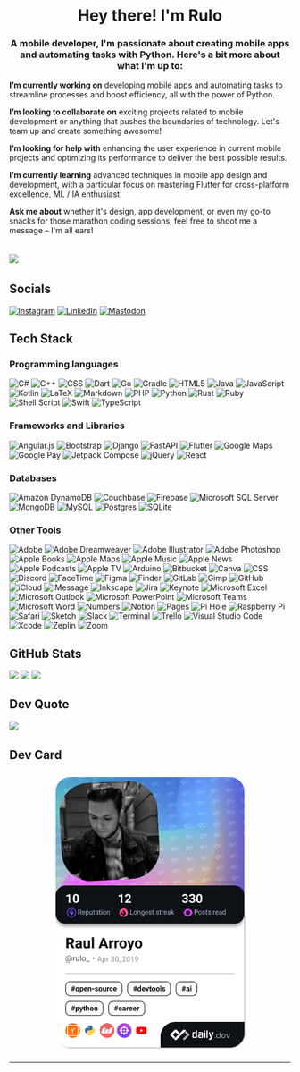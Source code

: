 <h1 align="center">Hey there! I'm Rulo</h1>
<h3 align="center">A mobile developer, I'm passionate about creating mobile apps and automating tasks with Python. Here's a bit more about what I'm up to:</h3>


**I’m currently working on** developing mobile apps and automating tasks to streamline processes and boost efficiency, all with the power of Python.

**I’m looking to collaborate on** exciting projects related to mobile development or anything that pushes the boundaries of technology. Let's team up and create something awesome!

**I’m looking for help with** enhancing the user experience in current mobile projects and optimizing its performance to deliver the best possible results.

**I’m currently learning** advanced techniques in mobile app design and development, with a particular focus on mastering Flutter for cross-platform excellence, ML / IA enthusiast.

**Ask me about** whether it's design, app development, or even my go-to snacks for those marathon coding sessions, feel free to shoot me a message – I'm all ears!

[![](https://visitcount.itsvg.in/api?id=RArroyo00&label=Profile%20Views&color=12&icon=5&pretty=true)](https://visitcount.itsvg.in)
---
## Socials
[![Instagram](https://img.shields.io/badge/Instagram-%23E4405F.svg?style=for-the-badge&logo=Instagram&logoColor=white)](https://instagram.com/rulo_coffn) [![LinkedIn](https://img.shields.io/badge/LinkedIn-%230077B5.svg?style=for-the-badge&logo=linkedin&logoColor=white)](https://linkedin.com/in/raul-arroyo-78b06560) [![Mastodon](https://img.shields.io/badge/-MASTODON-%232B90D9?style=for-the-badge&logo=mastodon&logoColor=white)](https://mastodon.social/@rulo_coffn) 

## Tech Stack

### Programming languages
![C#](https://img.shields.io/badge/c%23-%23239120.svg?style=for-the-badge&logo=csharp&logoColor=white) ![C++](https://img.shields.io/badge/C++-%2300599C.svg?style=for-the-badge&logo=c%2B%2B&logoColor=white) ![CSS](https://img.shields.io/badge/CSS-%231572B6.svg?style=for-the-badge&logo=csswizardry&logoColor=white) ![Dart](https://img.shields.io/badge/dart-%230175C2.svg?style=for-the-badge&logo=dart&logoColor=white) ![Go](https://img.shields.io/badge/go-%2300ADD8.svg?style=for-the-badge&logo=go&logoColor=white) ![Gradle](https://img.shields.io/badge/gradle-%2302303A.svg?style=for-the-badge&logo=gradle&logoColor=white) ![HTML5](https://img.shields.io/badge/html5-%23E34F26.svg?style=for-the-badge&logo=html5&logoColor=white) ![Java](https://img.shields.io/badge/Java-%23007396.svg?style=for-the-badge&logo=java&logoColor=white) ![JavaScript](https://img.shields.io/badge/javascript-%23323330.svg?style=for-the-badge&logo=javascript&logoColor=white) ![Kotlin](https://img.shields.io/badge/kotlin-%237F52FF.svg?style=for-the-badge&logo=kotlin&logoColor=white) ![LaTeX](https://img.shields.io/badge/latex-%23008080.svg?style=for-the-badge&logo=latex&logoColor=white) ![Markdown](https://img.shields.io/badge/markdown-%23000000.svg?style=for-the-badge&logo=markdown&logoColor=white) ![PHP](https://img.shields.io/badge/php-%23777BB4.svg?style=for-the-badge&logo=php&logoColor=white) ![Python](https://img.shields.io/badge/python-3670A0?style=for-the-badge&logo=python&logoColor=white) ![Rust](https://img.shields.io/badge/Rust-%23000000.svg?style=for-the-badge&logo=rust&logoColor=white) ![Ruby](https://img.shields.io/badge/Ruby-%23CC342D.svg?style=for-the-badge&logo=ruby&logoColor=white) ![Shell Script](https://img.shields.io/badge/shell_script-%23121011.svg?style=for-the-badge&logo=gnu-bash&logoColor=white) ![Swift](https://img.shields.io/badge/Swift-%23FA7343.svg?style=for-the-badge&logo=swift&logoColor=white) ![TypeScript](https://img.shields.io/badge/TypeScript-%23007ACC.svg?style=for-the-badge&logo=typescript&logoColor=white)

### Frameworks and Libraries
![Angular.js](https://img.shields.io/badge/angular.js-%23E23237.svg?style=for-the-badge&logo=angularjs&logoColor=white) ![Bootstrap](https://img.shields.io/badge/bootstrap-%238511FA.svg?style=for-the-badge&logo=bootstrap&logoColor=white) ![Django](https://img.shields.io/badge/django-%23092E20.svg?style=for-the-badge&logo=django&logoColor=white) ![FastAPI](https://img.shields.io/badge/FastAPI-005571?style=for-the-badge&logo=fastapi&logoColor=white) ![Flutter](https://img.shields.io/badge/Flutter-%2302569B.svg?style=for-the-badge&logo=Flutter&logoColor=white) ![Google Maps](https://img.shields.io/badge/Google%20Maps-%234285F4.svg?style=for-the-badge&logo=googlemaps&logoColor=white) ![Google Pay](https://img.shields.io/badge/Google%20Pay-%234285F4.svg?style=for-the-badge&logo=googlepay&logoColor=white) ![Jetpack Compose](https://img.shields.io/badge/jetpack%20compose-%4285F4.svg?style=for-the-badge&logo=jetpackcompose&logoColor=white) ![jQuery](https://img.shields.io/badge/jquery-%230769AD.svg?style=for-the-badge&logo=jquery&logoColor=white) ![React](https://img.shields.io/badge/react-%2320232a.svg?style=for-the-badge&logo=react&logoColor=white)

### Databases
![Amazon DynamoDB](https://img.shields.io/badge/Amazon%20DynamoDB-4053D6?style=for-the-badge&logo=Amazon%20DynamoDB&logoColor=white) ![Couchbase](https://img.shields.io/badge/Couchbase-EA2328?style=for-the-badge&logo=couchbase&logoColor=white) ![Firebase](https://img.shields.io/badge/Firebase-039BE5?style=for-the-badge&logo=Firebase&logoColor=white) ![Microsoft SQL Server](https://img.shields.io/badge/Microsoft%20SQL%20Server-CC2927?style=for-the-badge&logo=microsoft%20sql%20server&logoColor=white) ![MongoDB](https://img.shields.io/badge/MongoDB-%234ea94b.svg?style=for-the-badge&logo=mongodb&logoColor=white) ![MySQL](https://img.shields.io/badge/mysql-%2300000f.svg?style=for-the-badge&logo=mysql&logoColor=white) ![Postgres](https://img.shields.io/badge/postgres-%23316192.svg?style=for-the-badge&logo=postgresql&logoColor=white) ![SQLite](https://img.shields.io/badge/sqlite-%2307405e.svg?style=for-the-badge&logo=sqlite&logoColor=white)

### Other Tools
![Adobe](https://img.shields.io/badge/Adobe-%23FF0000.svg?style=for-the-badge&logo=adobe&logoColor=white) ![Adobe Dreamweaver](https://img.shields.io/badge/Adobe%20Dreamweaver-%23FF61F6.svg?style=for-the-badge&logo=Adobe%20Dreamweaver&logoColor=white) ![Adobe Illustrator](https://img.shields.io/badge/Adobe%20Illustrator-%23FF9A00.svg?style=for-the-badge&logo=adobe%20illustrator&logoColor=white) ![Adobe Photoshop](https://img.shields.io/badge/Adobe%20Photoshop-%2331A8FF.svg?style=for-the-badge&logo=adobe%20photoshop&logoColor=white) ![Apple Books](https://img.shields.io/badge/Apple%20Books-%23FE5B31.svg?style=for-the-badge&logo=apple%20books&logoColor=white) ![Apple Maps](https://img.shields.io/badge/Apple%20Maps-%23FF4D00.svg?style=for-the-badge&logo=apple%20maps&logoColor=white) ![Apple Music](https://img.shields.io/badge/Apple%20Music-%23FF2D55.svg?style=for-the-badge&logo=apple%20music&logoColor=white) ![Apple News](https://img.shields.io/badge/Apple%20News-%23000000.svg?style=for-the-badge&logo=apple%20news&logoColor=white) ![Apple Podcasts](https://img.shields.io/badge/Apple%20Podcasts-%238E8E93.svg?style=for-the-badge&logo=apple%20podcasts&logoColor=white) ![Apple TV](https://img.shields.io/badge/Apple%20TV-%23191919.svg?style=for-the-badge&logo=apple%20tv&logoColor=white) ![Arduino](https://img.shields.io/badge/Arduino-00979D?style=for-the-badge&logo=Arduino&logoColor=white) ![Bitbucket](https://img.shields.io/badge/Bitbucket-%230047B3.svg?style=for-the-badge&logo=bitbucket&logoColor=white) ![Canva](https://img.shields.io/badge/Canva-%2300C4CC.svg?style=for-the-badge&logo=Canva&logoColor=white) ![CSS](https://img.shields.io/badge/CSS-%231572B6.svg?style=for-the-badge&logo=css3&logoColor=white) ![Discord](https://img.shields.io/badge/Discord-%237289DA.svg?style=for-the-badge&logo=discord&logoColor=white) ![FaceTime](https://img.shields.io/badge/FaceTime-%23464646.svg?style=for-the-badge&logo=apple&logoColor=white) ![Figma](https://img.shields.io/badge/Figma-%23F24E1E.svg?style=for-the-badge&logo=figma&logoColor=white) ![Finder](https://img.shields.io/badge/Finder-%23464646.svg?style=for-the-badge&logo=apple&logoColor=white) ![GitLab](https://img.shields.io/badge/GitLab-%23FCA121.svg?style=for-the-badge&logo=gitlab&logoColor=white) ![Gimp](https://img.shields.io/badge/Gimp-%23657D8B.svg?style=for-the-badge&logo=gimp&logoColor=white) ![GitHub](https://img.shields.io/badge/GitHub-%23121011.svg?style=for-the-badge&logo=github&logoColor=white) ![iCloud](https://img.shields.io/badge/iCloud-%23000000.svg?style=for-the-badge&logo=apple&logoColor=white) ![iMessage](https://img.shields.io/badge/iMessage-%23000000.svg?style=for-the-badge&logo=apple&logoColor=white) ![Inkscape](https://img.shields.io/badge/Inkscape-%23E0E0E0.svg?style=for-the-badge&logo=inkscape&logoColor=080A13) ![Jira](https://img.shields.io/badge/Jira-%230A0FFF.svg?style=for-the-badge&logo=jira&logoColor=white) ![Keynote](https://img.shields.io/badge/Keynote-%23191919.svg?style=for-the-badge&logo=apple&logoColor=white) ![Microsoft Excel](https://img.shields.io/badge/Microsoft%20Excel-%237DAA50.svg?style=for-the-badge&logo=microsoft%20excel&logoColor=white) ![Microsoft Outlook](https://img.shields.io/badge/Microsoft%20Outlook-%230078D4.svg?style=for-the-badge&logo=microsoft%20outlook&logoColor=white) ![Microsoft PowerPoint](https://img.shields.io/badge/Microsoft%20PowerPoint-%23B7472A.svg?style=for-the-badge&logo=microsoft%20powerpoint&logoColor=white) ![Microsoft Teams](https://img.shields.io/badge/Microsoft%20Teams-%23626464.svg?style=for-the-badge&logo=microsoft%20teams&logoColor=white) ![Microsoft Word](https://img.shields.io/badge/Microsoft%20Word-%232B579A.svg?style=for-the-badge&logo=microsoft%20word&logoColor=white) ![Numbers](https://img.shields.io/badge/Numbers-%23D01E00.svg?style=for-the-badge&logo=apple&logoColor=white) ![Notion](https://img.shields.io/badge/Notion-%23000000.svg?style=for-the-badge&logo=notion&logoColor=white) ![Pages](https://img.shields.io/badge/Pages-%23919191.svg?style=for-the-badge&logo=apple&logoColor=white) ![Pi Hole](https://img.shields.io/badge/Pi%20Hole-%2396060C.svg?style=for-the-badge&logo=pi-hole&logoColor=white) ![Raspberry Pi](https://img.shields.io/badge/Raspberry%20Pi-%23C51A4A.svg?style=for-the-badge&logo=raspberry-pi&logoColor=white) ![Safari](https://img.shields.io/badge/Safari-%23000000.svg?style=for-the-badge&logo=safari&logoColor=white) ![Sketch](https://img.shields.io/badge/Sketch-%23F7B500.svg?style=for-the-badge&logo=sketch&logoColor=white) ![Slack](https://img.shields.io/badge/Slack-%230A0A0A.svg?style=for-the-badge&logo=Slack&logoColor=white) ![Terminal](https://img.shields.io/badge/Terminal-%23191919.svg?style=for-the-badge&logo=apple&logoColor=white) ![Trello](https://img.shields.io/badge/Trello-%23026AA7.svg?style=for-the-badge&logo=Trello&logoColor=white) ![Visual Studio Code](https://img.shields.io/badge/Visual%20Studio%20Code-%23007ACC.svg?style=for-the-badge&logo=visual-studio-code&logoColor=white) ![Xcode](https://img.shields.io/badge/Xcode-%23191919.svg?style=for-the-badge&logo=xcode&logoColor=white) ![Zeplin](https://img.shields.io/badge/Zeplin-%23000000.svg?style=for-the-badge&logo=zeplin&logoColor=white) ![Zoom](https://img.shields.io/badge/Zoom-%232D8CFF.svg?style=for-the-badge&logo=zoom&logoColor=white)

##  GitHub Stats
![](https://github-readme-stats.vercel.app/api?username=RArroyo00&theme=dark&hide_border=false&include_all_commits=false&count_private=false) 
![](https://github-readme-streak-stats.herokuapp.com/?user=RArroyo00&theme=dark&hide_border=false)
![](https://github-readme-stats.vercel.app/api/top-langs/?username=RArroyo00&theme=dark&hide_border=false&include_all_commits=false&count_private=true&hide_progress=true)

## Dev Quote
![](https://quotes-github-readme.vercel.app/api?type=horizontal)

## Dev Card

<div align="center">
  <a href="https://app.daily.dev/RArroyo00"><img src="./devcard.png" width="356" alt="Rulo's Dev Card"/></a>
</div>

---


